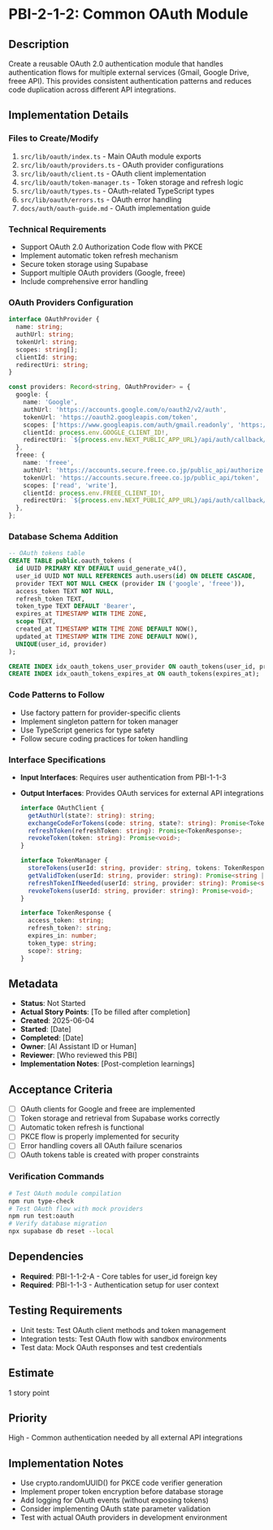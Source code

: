 # PBI-2-1-2: Common OAuth Module

## Description

Create a reusable OAuth 2.0 authentication module that handles authentication flows for multiple external services
(Gmail, Google Drive, freee API). This provides consistent authentication patterns and reduces code duplication across
different API integrations.

## Implementation Details

### Files to Create/Modify

1. `src/lib/oauth/index.ts` - Main OAuth module exports
2. `src/lib/oauth/providers.ts` - OAuth provider configurations
3. `src/lib/oauth/client.ts` - OAuth client implementation
4. `src/lib/oauth/token-manager.ts` - Token storage and refresh logic
5. `src/lib/oauth/types.ts` - OAuth-related TypeScript types
6. `src/lib/oauth/errors.ts` - OAuth error handling
7. `docs/auth/oauth-guide.md` - OAuth implementation guide

### Technical Requirements

- Support OAuth 2.0 Authorization Code flow with PKCE
- Implement automatic token refresh mechanism
- Secure token storage using Supabase
- Support multiple OAuth providers (Google, freee)
- Include comprehensive error handling

### OAuth Providers Configuration

```typescript
interface OAuthProvider {
  name: string;
  authUrl: string;
  tokenUrl: string;
  scopes: string[];
  clientId: string;
  redirectUri: string;
}

const providers: Record<string, OAuthProvider> = {
  google: {
    name: 'Google',
    authUrl: 'https://accounts.google.com/o/oauth2/v2/auth',
    tokenUrl: 'https://oauth2.googleapis.com/token',
    scopes: ['https://www.googleapis.com/auth/gmail.readonly', 'https://www.googleapis.com/auth/drive.file'],
    clientId: process.env.GOOGLE_CLIENT_ID!,
    redirectUri: `${process.env.NEXT_PUBLIC_APP_URL}/api/auth/callback/google`,
  },
  freee: {
    name: 'freee',
    authUrl: 'https://accounts.secure.freee.co.jp/public_api/authorize',
    tokenUrl: 'https://accounts.secure.freee.co.jp/public_api/token',
    scopes: ['read', 'write'],
    clientId: process.env.FREEE_CLIENT_ID!,
    redirectUri: `${process.env.NEXT_PUBLIC_APP_URL}/api/auth/callback/freee`,
  },
};
```

### Database Schema Addition

```sql
-- OAuth tokens table
CREATE TABLE public.oauth_tokens (
  id UUID PRIMARY KEY DEFAULT uuid_generate_v4(),
  user_id UUID NOT NULL REFERENCES auth.users(id) ON DELETE CASCADE,
  provider TEXT NOT NULL CHECK (provider IN ('google', 'freee')),
  access_token TEXT NOT NULL,
  refresh_token TEXT,
  token_type TEXT DEFAULT 'Bearer',
  expires_at TIMESTAMP WITH TIME ZONE,
  scope TEXT,
  created_at TIMESTAMP WITH TIME ZONE DEFAULT NOW(),
  updated_at TIMESTAMP WITH TIME ZONE DEFAULT NOW(),
  UNIQUE(user_id, provider)
);

CREATE INDEX idx_oauth_tokens_user_provider ON oauth_tokens(user_id, provider);
CREATE INDEX idx_oauth_tokens_expires_at ON oauth_tokens(expires_at);
```

### Code Patterns to Follow

- Use factory pattern for provider-specific clients
- Implement singleton pattern for token manager
- Use TypeScript generics for type safety
- Follow secure coding practices for token handling

### Interface Specifications

- **Input Interfaces**: Requires user authentication from PBI-1-1-3
- **Output Interfaces**: Provides OAuth services for external API integrations

  ```typescript
  interface OAuthClient {
    getAuthUrl(state?: string): string;
    exchangeCodeForTokens(code: string, state?: string): Promise<TokenResponse>;
    refreshToken(refreshToken: string): Promise<TokenResponse>;
    revokeToken(token: string): Promise<void>;
  }

  interface TokenManager {
    storeTokens(userId: string, provider: string, tokens: TokenResponse): Promise<void>;
    getValidToken(userId: string, provider: string): Promise<string | null>;
    refreshTokenIfNeeded(userId: string, provider: string): Promise<string | null>;
    revokeTokens(userId: string, provider: string): Promise<void>;
  }

  interface TokenResponse {
    access_token: string;
    refresh_token?: string;
    expires_in: number;
    token_type: string;
    scope?: string;
  }
  ```

## Metadata

- **Status**: Not Started
- **Actual Story Points**: [To be filled after completion]
- **Created**: 2025-06-04
- **Started**: [Date]
- **Completed**: [Date]
- **Owner**: [AI Assistant ID or Human]
- **Reviewer**: [Who reviewed this PBI]
- **Implementation Notes**: [Post-completion learnings]

## Acceptance Criteria

- [ ] OAuth clients for Google and freee are implemented
- [ ] Token storage and retrieval from Supabase works correctly
- [ ] Automatic token refresh is functional
- [ ] PKCE flow is properly implemented for security
- [ ] Error handling covers all OAuth failure scenarios
- [ ] OAuth tokens table is created with proper constraints

### Verification Commands

```bash
# Test OAuth module compilation
npm run type-check
# Test OAuth flow with mock providers
npm run test:oauth
# Verify database migration
npx supabase db reset --local
```

## Dependencies

- **Required**: PBI-1-1-2-A - Core tables for user_id foreign key
- **Required**: PBI-1-1-3 - Authentication setup for user context

## Testing Requirements

- Unit tests: Test OAuth client methods and token management
- Integration tests: Test OAuth flow with sandbox environments
- Test data: Mock OAuth responses and test credentials

## Estimate

1 story point

## Priority

High - Common authentication needed by all external API integrations

## Implementation Notes

- Use crypto.randomUUID() for PKCE code verifier generation
- Implement proper token encryption before database storage
- Add logging for OAuth events (without exposing tokens)
- Consider implementing OAuth state parameter validation
- Test with actual OAuth providers in development environment

